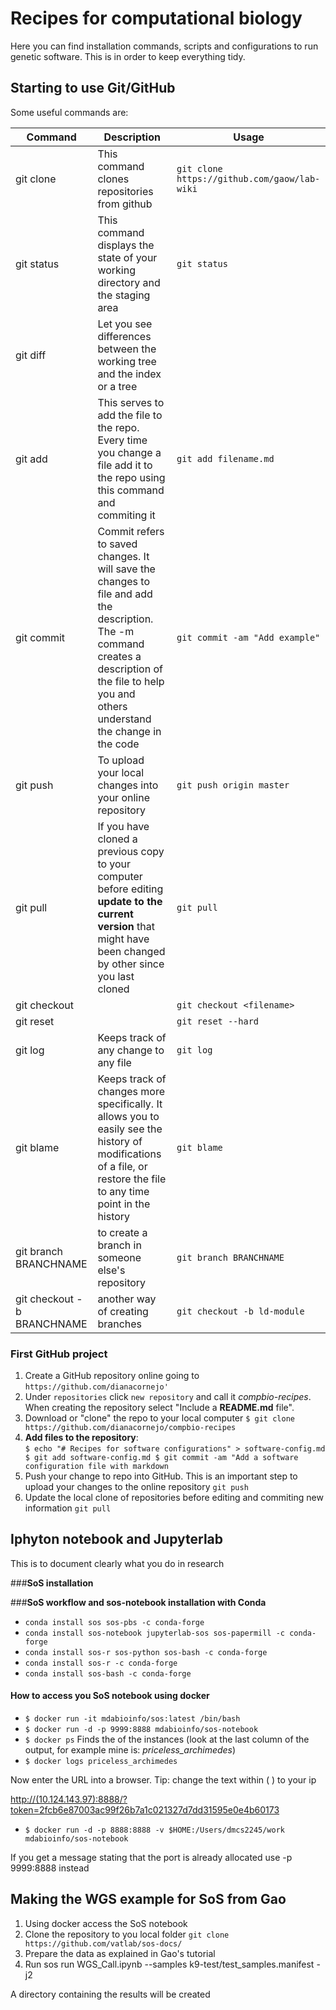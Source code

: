 # Recipes for computational biology
Here you can find installation commands, scripts and configurations to run genetic software. This is in order to keep everything tidy. 


## Starting to use Git/GitHub
Some useful commands are:

Command | Description | Usage
--------|-------------|-------
git clone | This command clones repositories from github | `git clone https://github.com/gaow/lab-wiki` |
git status | This command displays the state of your working directory and the staging area| `git status`|
git diff | Let you see differences between the working tree and the index or a tree| |
git add | This serves to add the file to the repo. Every time you change a file add it to the repo using this command and commiting it | `git add filename.md` |
git commit | Commit refers to saved changes. It will save the changes to file and add the description. The -m command creates a description of the file to help you and others understand the change in the code | `git commit -am "Add example"`|
git push | To upload your local changes into your online repository | `git push origin master` |
git pull | If you have cloned a previous copy to your computer before editing **update to the current version** that might have been changed by other since you last cloned| `git pull`|
git checkout | | `git checkout <filename>` |
git reset | | `git reset --hard` |
git log| Keeps track of any change to any file| `git log` |
git blame | Keeps track of changes more specifically. It allows you to easily see the history of modifications of a file, or restore the file to any time point in the history | `git blame` |
git branch BRANCHNAME | to create a branch in someone else's repository | `git branch BRANCHNAME`
git checkout -b BRANCHNAME | another way of creating branches | `git checkout -b ld-module`

### First GitHub project
1. Create a GitHub repository online going to `https://github.com/dianacornejo'`
1. Under `repositories` click `new repository` and call it *compbio-recipes*. When creating the repository select "Include a **README.md** file".
1. Download or "clone" the repo to your local computer
  `$ git clone https://github.com/dianacornejo/compbio-recipes`
1. **Add files to the repository**:  
`$ echo "# Recipes for software configurations" > software-config.md
 $ git add software-config.md
 $ git commit -am "Add a software configuration file with markdown`
1. Push your change to repo into GitHub. This is an important step to upload your changes to the online repository
`git push`
1. Update the local clone of repositories before editing and commiting new information
`git pull`


  
## Iphyton notebook and Jupyterlab

This is to document clearly what you do in research

###**SoS installation** 

###**SoS workflow and sos-notebook installation with Conda**

* `conda install sos sos-pbs -c conda-forge`
* `conda install sos-notebook jupyterlab-sos sos-papermill -c conda-forge`
* `conda install sos-r sos-python sos-bash -c conda-forge`
* `conda install sos-r -c conda-forge`
* `conda install sos-bash -c conda-forge`

#### How to access you SoS notebook using docker
* `$ docker run -it mdabioinfo/sos:latest /bin/bash`
* `$ docker run -d -p 9999:8888 mdabioinfo/sos-notebook`
* `$ docker ps` Finds the of the instances (look at the last column of the output, for example mine is: *priceless_archimedes*)
* `$ docker logs priceless_archimedes`

Now enter the URL into a browser. Tip: change the text within ( ) to your ip 

<http://(10.124.143.97):8888/?token=2fcb6e87003ac99f26b7a1c021327d7dd31595e0e4b60173>

* `$ docker run -d -p 8888:8888 -v $HOME:/Users/dmcs2245/work  mdabioinfo/sos-notebook`

If you get a message stating that the port is already allocated use -p 9999:8888 instead

## Making the WGS example for SoS from Gao

1. Using docker access the SoS notebook 
2. Clone the repository to you local folder
  `git clone https://github.com/vatlab/sos-docs/`
3. Prepare the data as explained in Gao's tutorial
4. Run sos run WGS_Call.ipynb --samples k9-test/test_samples.manifest -j2

A directory containing the results will be created 



